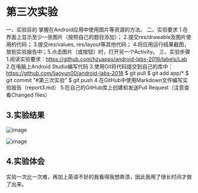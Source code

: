 # 第三次实验 
一、实验目的
掌握在Android应用中使用图片等资源的方法。
二、实验要求
1.在界面上显示至少一张图片（按照自己的题目添加）；
2.提交res/drawable及图片使用的代码；
3.提交res/values, res/layout等其他代码；
4.将应用运行结果截图，放到实验报告中；5.点击图片（或按钮）时，打开另一个Activity。
三、实验步骤
1.阅读实验要求：https://github.com/hzuapps/android-labs-2018/labels/Lab
2.在电脑上Android Studio编写代码
3.使用Git将代码提交到自己的库中：https://github.com/liaoyun00/android-labs-2018
$ git pull
$ git add app/*
$ git commit "#第三次实验"
$ git push
4.在GitHub中使用Markdown文件编写实验报告（report3.md）
5.在自己的GitHub库上创建和发送Pull Request（注意查看Changed files）
 ## 3.实验结果 

![image](https://github.com/liaoyun00/android-labs-2018/blob/master/soft1614080902143/%E7%AC%AC%E4%B8%89%E6%AC%A1%E5%AE%9E%E9%AA%8C%E6%88%AA%E5%9B%BE1.png)  

![image](https://github.com/liaoyun00/android-labs-2018/blob/master/soft1614080902143/%E7%AC%AC%E4%B8%89%E6%AC%A1%E5%AE%9E%E9%AA%8C%E6%88%AA%E5%9B%BE2.png) 

## 4.实验体会
实验一次比一次难，再加上英语不好的我看得我想奔溃，因此我用了很长时间才做了出来。
